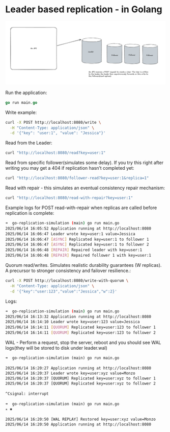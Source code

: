 # Leader based replication - in Golang

![basic-architecture](basic-architecture.png)

Run the application:
```go
go run main.go
```

Write example:

```sh
curl -X POST http://localhost:8080/write \
  -H "Content-Type: application/json" \
  -d '{"key": "user:1", "value": "Jessica"}'
```

Read from the Leader:
```sh
curl "http://localhost:8080/read?key=user:1"
```

Read from specific follower(simulates some delay). If you try this right after writing you may get a 404 if replication hasn’t completed yet:

```sh
curl "http://localhost:8080/follower-read?key=user:1&replica=1"
```

Read with repair - this simulates an eventual consistency repair mechanism:
```sh
curl "http://localhost:8080/read-with-repair?key=user:1"
```

Example logs for POST read-with-repair when replicas are called before replication is complete:

```sh
➜  go-replication-simulation (main) go run main.go                                                                      ✭
2025/06/14 16:05:52 Application running at http://localhost:8080
2025/06/14 16:06:47 Leader wrote key=user:1 value=Jessica
2025/06/14 16:06:47 [ASYNC] Replicated key=user:1 to follower 1
2025/06/14 16:06:47 [ASYNC] Replicated key=user:1 to follower 2
2025/06/14 16:06:48 [REPAIR] Repaired leader with key=user:1
2025/06/14 16:06:48 [REPAIR] Repaired follower 1 with key=user:1
```
Quorum read/writes. Simulates realistic durability guarantees (W replicas). A precursor to stronger consistency and failover resilience.:
```sh
curl -X POST http://localhost:8080/write-with-quorum \
  -H "Content-Type: application/json" \
  -d '{"key":"user:123","value":"Jessica","w":2}'
```
Logs:
```sh
➜  go-replication-simulation (main) go run main.go                                                                      ✭
2025/06/14 16:13:32 Application running at http://localhost:8080
2025/06/14 16:14:10 Leader wrote key=user:123 value=Jessica
2025/06/14 16:14:11 [QUORUM] Replicated key=user:123 to follower 1
2025/06/14 16:14:11 [QUORUM] Replicated key=user:123 to follower 2
```

WAL - Perform a request, stop the server, reboot and you should see WAL logs(they will be stored to disk under leader.wal)
```
➜  go-replication-simulation (main) go run main.go                                                                    

2025/06/14 16:20:27 Application running at http://localhost:8080
2025/06/14 16:20:37 Leader wrote key=user:xyz value=Monzo
2025/06/14 16:20:37 [QUORUM] Replicated key=user:xyz to follower 1
2025/06/14 16:20:37 [QUORUM] Replicated key=user:xyz to follower 2

^Csignal: interrupt

➜  go-replication-simulation (main) go run main.go                                                                    ✭ ✱

2025/06/14 16:20:50 [WAL REPLAY] Restored key=user:xyz value=Monzo
2025/06/14 16:20:50 Application running at http://localhost:8080
```